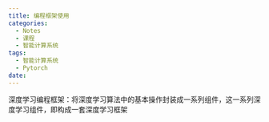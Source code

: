 ```yaml
---
title: 编程框架使用
categories:
  - Notes
  - 课程
  - 智能计算系统
tags:
  - 智能计算系统
  - Pytorch
date:
---
```

深度学习编程框架：将深度学习算法中的基本操作封装成一系列组件，这一系列深度学习组件，即构成一套深度学习框架

